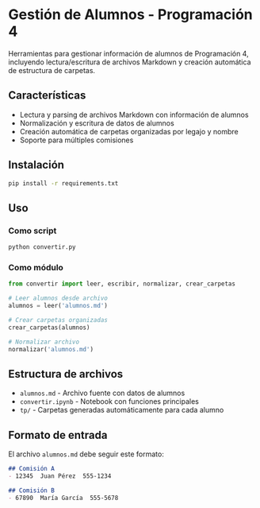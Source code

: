 # Gestión de Alumnos - Programación 4

Herramientas para gestionar información de alumnos de Programación 4, incluyendo lectura/escritura de archivos Markdown y creación automática de estructura de carpetas.

## Características

- Lectura y parsing de archivos Markdown con información de alumnos
- Normalización y escritura de datos de alumnos
- Creación automática de carpetas organizadas por legajo y nombre
- Soporte para múltiples comisiones

## Instalación

```bash
pip install -r requirements.txt
```

## Uso

### Como script
```bash
python convertir.py
```

### Como módulo
```python
from convertir import leer, escribir, normalizar, crear_carpetas

# Leer alumnos desde archivo
alumnos = leer('alumnos.md')

# Crear carpetas organizadas
crear_carpetas(alumnos)

# Normalizar archivo
normalizar('alumnos.md')
```

## Estructura de archivos

- `alumnos.md` - Archivo fuente con datos de alumnos
- `convertir.ipynb` - Notebook con funciones principales
- `tp/` - Carpetas generadas automáticamente para cada alumno

## Formato de entrada

El archivo `alumnos.md` debe seguir este formato:

```markdown
## Comisión A
- 12345  Juan Pérez  555-1234

## Comisión B  
- 67890  María García  555-5678
```

